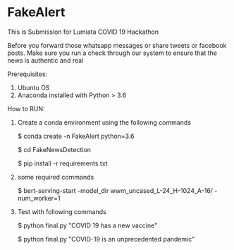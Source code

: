 # FakeAlert
This is Submission for Lumiata COVID 19 Hackathon

Before you forward those whatsapp messages or share tweets or facebook posts. Make sure you run a check through our
system to ensure that the news is authentic and real

Prerequisites:

1. Ubuntu OS
2. Anaconda installed with Python > 3.6

How to RUN:
1. Create a conda environment using the following commands

      $ conda create -n FakeAlert python=3.6
  
      $ cd FakeNewsDetection
  
      $ pip install -r requirements.txt
  
2. some required commands

      $ bert-serving-start -model_dir wwm_uncased_L-24_H-1024_A-16/ -num_worker=1

3. Test with following commands

      $ python final.py "COVID 19 has a new vaccine"  
  
      $ python final.py "COVID-19 is an unprecedented pandemic"
